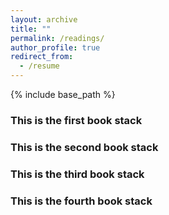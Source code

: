 ```yaml
---
layout: archive
title: ""
permalink: /readings/
author_profile: true
redirect_from:
  - /resume
---
```


{% include base_path %}


### This is the first book stack

### This is the second book stack

### This is the third book stack

### This is the fourth book stack
